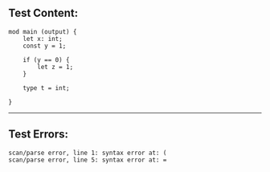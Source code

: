 
Test Content: 
-------------------------
```
mod main (output) {
    let x: int;
    const y = 1;

    if (y == 0) {
        let z = 1;
    }

    type t = int;

}
```
------------------------

Test Errors:
-------------------------
```
scan/parse error, line 1: syntax error at: (
scan/parse error, line 5: syntax error at: =
```
